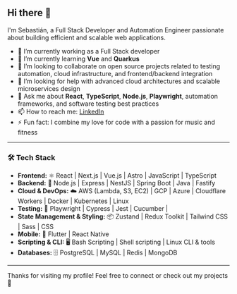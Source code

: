 ## Hi there 👋

I'm Sebastián, a Full Stack Developer and Automation Engineer passionate about building efficient and scalable web applications.

- 🔭 I’m currently working as a Full Stack developer  
- 🌱 I’m currently learning **Vue** and **Quarkus**  
- 👯 I’m looking to collaborate on open source projects related to testing automation, cloud infrastructure, and frontend/backend integration  
- 🤔 I’m looking for help with advanced cloud architectures and scalable microservices design  
- 💬 Ask me about **React**, **TypeScript**, **Node.js**, **Playwright**, automation frameworks, and software testing best practices  
- 📫 How to reach me: [LinkedIn]([https://www.linkedin.com/in/andres](https://www.linkedin.com/in/sebasti%C3%A1n-olivera-sartori/))  
- ⚡ Fun fact: I combine my love for code with a passion for music and fitness

---

### 🛠️ Tech Stack

- **Frontend:** ⚛️ React | Next.js | Vue.js | Astro | JavaScript | TypeScript  
- **Backend:** 🐍 Node.js | Express | NestJS | Spring Boot | Java | Fastify  
- **Cloud & DevOps:** ☁️ AWS (Lambda, S3, EC2) | GCP | Azure | Cloudflare Workers | Docker | Kubernetes | Linux  
- **Testing:** 🧪 Playwright | Cypress | Jest | Cucumber | 
- **State Management & Styling:** 📦 Zustand | Redux Toolkit | Tailwind CSS | Sass | CSS  
- **Mobile:** 📱 Flutter | React Native 
- **Scripting & CLI:** 🖥️ Bash Scripting | Shell scripting | Linux CLI & tools  
- **Databases:** 🗄️ PostgreSQL | MySQL | Redis | MongoDB

---

Thanks for visiting my profile! Feel free to connect or check out my projects 🚀
